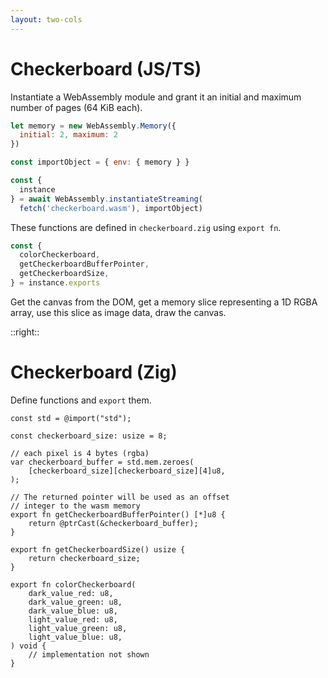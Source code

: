 ```yaml
---
layout: two-cols
---
```

# Checkerboard (JS/TS)

<Transform scale="0.75">

Instantiate a WebAssembly module and grant it an initial and maximum number of <Anchor href="https://developer.mozilla.org/en-US/docs/WebAssembly/JavaScript_interface/Memory/" text="WebAssembly.Memory" /> pages (64 KiB each).

```js
let memory = new WebAssembly.Memory({
  initial: 2, maximum: 2
})

const importObject = { env: { memory } }

const {
  instance
} = await WebAssembly.instantiateStreaming(
  fetch('checkerboard.wasm'), importObject)
```

These functions are defined in `checkerboard.zig` using `export fn`.

```js
const {
  colorCheckerboard,
  getCheckerboardBufferPointer,
  getCheckerboardSize,
} = instance.exports
```

Get the canvas from the DOM, get a memory slice representing a 1D RGBA array, use this slice as image data, draw the canvas.
</Transform>

::right::

# Checkerboard (Zig)

<Transform scale="0.75">

Define functions and `export` them.

```zig
const std = @import("std");

const checkerboard_size: usize = 8;

// each pixel is 4 bytes (rgba)
var checkerboard_buffer = std.mem.zeroes(
    [checkerboard_size][checkerboard_size][4]u8,
);

// The returned pointer will be used as an offset
// integer to the wasm memory
export fn getCheckerboardBufferPointer() [*]u8 {
    return @ptrCast(&checkerboard_buffer);
}

export fn getCheckerboardSize() usize {
    return checkerboard_size;
}

export fn colorCheckerboard(
    dark_value_red: u8,
    dark_value_green: u8,
    dark_value_blue: u8,
    light_value_red: u8,
    light_value_green: u8,
    light_value_blue: u8,
) void {
    // implementation not shown
}
```
</Transform>
